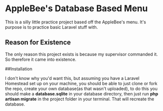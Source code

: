 # AppleBee's Database Based Menu

This is a silly little practice project based off the AppleBee's menu. It's purpose is to practice basic Laravel stuff with.

## Reason for Existence

The only reason this project exists is because my supervisor commanded it. So therefore it came into existence.

##Installation

I don't know why you'd want this, but assuming you have a Laravel Homestead set up on your machine, you should be able to just clone or fork the repo, create your own database(as that wasn't uploaded), to do this you should make a **database.sqlite** in your database directory, then just run **php artisan migrate** in the project folder in your terminal. That will recreate the database.
